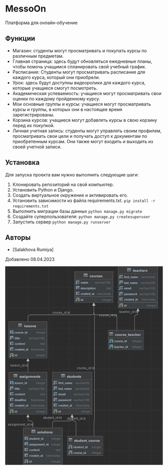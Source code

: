 # MessoOn 
Платформа для онлайн-обучение

## Функции

- Магазин: студенты могут просматривать и покупать курсы по различным предметам.
- Главная страница: здесь будут обновляться ежедневные планы, чтобы помочь учащимся спланировать свой учебный график.
- Расписание: Студенты могут просматривать расписание для каждого курса, который они приобрели.
- Урок: здесь будут доступны видеоролики для каждого курса, которые учащиеся смогут посмотреть.
- Академическая успеваемость: учащиеся могут просматривать свои оценки по каждому пройденному курсу.
- Мои основные группы и курсы: учащиеся могут просматривать курсы и группы, в которых они в настоящее время зарегистрированы.
- Корзина курсов: учащиеся могут добавлять курсы в свою корзину перед их покупкой.
- Личная учетная запись: студенты могут управлять своим профилем, просматривать свои цели и получать доступ к документам по приобретенным курсам. Они также могут входить и выходить из своей учетной записи.

## Установка

Для запуска проекта вам нужно выполнить следующие шаги:

1. Клонировать репозиторий на свой компьютер.
2. Установить Python и Django.
3. Создать виртуальное окружение и активировать его.
4. Установить зависимости из файла requirements.txt. `pip install -r requirements.txt`
5. Выполнить миграции базы данных `python manage.py migrate`
6. Создайте суперпользователя: `python manage.py createsuperuser`
7. Запустить сервер `python manage.py runserver`

## Авторы

- [Salakhova Rumiya]

Добавлено 08.04.2023

![Модель БД](/images/image.jpg)


